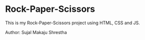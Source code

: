 # Rock-Paper-Scissors
This is my Rock-Paper-Scissors project using HTML, CSS and JS.

Author: Sujal Makaju Shrestha

